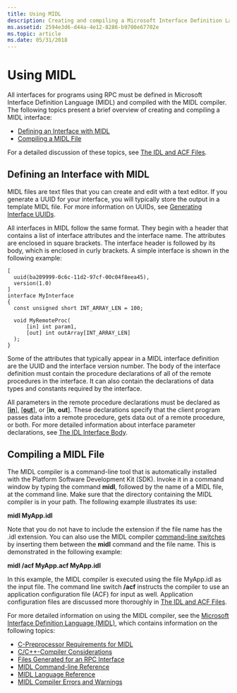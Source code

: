 ```yaml
---
title: Using MIDL
description: Creating and compiling a Microsoft Interface Definition Language (MIDL) interface and Remote Procedure Call (RPC).
ms.assetid: 2594e3d6-d44a-4e12-8286-b9700e67702e
ms.topic: article
ms.date: 05/31/2018
---
```


# Using MIDL

All interfaces for programs using RPC must be defined in Microsoft Interface Definition Language (MIDL) and compiled with the MIDL compiler. The following topics present a brief overview of creating and compiling a MIDL interface:

-   [Defining an Interface with MIDL](#defining-an-interface-with-midl)
-   [Compiling a MIDL File](#compiling-a-midl-file)

For a detailed discussion of these topics, see [The IDL and ACF Files](the-idl-and-acf-files.md).

## Defining an Interface with MIDL

MIDL files are text files that you can create and edit with a text editor. If you generate a UUID for your interface, you will typically store the output in a template MIDL file. For more information on UUIDs, see [Generating Interface UUIDs](generating-interface-uuids.md).

All interfaces in MIDL follow the same format. They begin with a header that contains a list of interface attributes and the interface name. The attributes are enclosed in square brackets. The interface header is followed by its body, which is enclosed in curly brackets. A simple interface is shown in the following example:

``` syntax
[
  uuid(ba209999-0c6c-11d2-97cf-00c04f8eea45),
  version(1.0)
]
interface MyInterface
{
  const unsigned short INT_ARRAY_LEN = 100;

  void MyRemoteProc( 
      [in] int param1,
      [out] int outArray[INT_ARRAY_LEN]
  );
}
```

Some of the attributes that typically appear in a MIDL interface definition are the UUID and the interface version number. The body of the interface definition must contain the procedure declarations of all of the remote procedures in the interface. It can also contain the declarations of data types and constants required by the interface.

All parameters in the remote procedure declarations must be declared as \[[**in**](https://docs.microsoft.com/windows/desktop/Midl/in)\], \[[**out**](https://docs.microsoft.com/windows/desktop/Midl/out-idl)\], or \[**in**, **out**\]. These declarations specify that the client program passes data into a remote procedure, gets data out of a remote procedure, or both. For more detailed information about interface parameter declarations, see [The IDL Interface Body](the-idl-interface-body.md).

## Compiling a MIDL File

The MIDL compiler is a command-line tool that is automatically installed with the Platform Software Development Kit (SDK). Invoke it in a command window by typing the command **midl**, followed by the name of a MIDL file, at the command line. Make sure that the directory containing the MIDL compiler is in your path. The following example illustrates its use:

**midl MyApp.idl**

Note that you do not have to include the extension if the file name has the .idl extension. You can also use the MIDL compiler [command-line switches](https://docs.microsoft.com/windows/desktop/Midl/midl-command-line-reference) by inserting them between the **midl** command and the file name. This is demonstrated in the following example:

**midl /acf MyApp.acf MyApp.idl**

In this example, the MIDL compiler is executed using the file MyApp.idl as the input file. The command line switch **/acf** instructs the compiler to use an application configuration file (ACF) for input as well. Application configuration files are discussed more thoroughly in [The IDL and ACF Files](the-idl-and-acf-files.md).

For more detailed information on using the MIDL compiler, see the [Microsoft Interface Definition Language (MIDL)](https://docs.microsoft.com/windows/desktop/Midl/midl-start-page), which contains information on the following topics:

-   [C-Preprocessor Requirements for MIDL](https://docs.microsoft.com/windows/desktop/Midl/c-preprocessor-requirements-for-midl)
-   [C/C++-Compiler Considerations](https://docs.microsoft.com/windows/desktop/Midl/c-c-compiler-considerations)
-   [Files Generated for an RPC Interface](https://docs.microsoft.com/windows/desktop/Midl/files-generated-for-an-rpc-interface)
-   [MIDL Command-line Reference](https://docs.microsoft.com/windows/desktop/Midl/midl-command-line-reference)
-   [MIDL Language Reference](https://docs.microsoft.com/windows/desktop/Midl/midl-language-reference)
-   [MIDL Compiler Errors and Warnings](https://docs.microsoft.com/windows/desktop/Midl/midl-compiler-errors-and-warnings)

 

 




